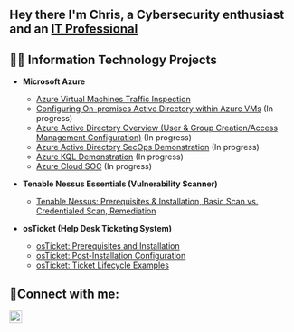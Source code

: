  
<h2>Hey there I'm Chris, a Cybersecurity enthusiast and an <a href="https://www.linkedin.com/in/chriswhernandez/">IT Professional</a></h2>

<h2>👨‍💻 Information Technology Projects</h2>
  
- <b>Microsoft Azure</b>
  - [Azure Virtual Machines Traffic Inspection](https://github.com/chriswhernandez/Azure-Networks-and-Protocols)
  - [Configuring On-premises Active Directory within Azure VMs](https://github.com/chriswhernandez/Active-Directory-Configuration) (In progress)
  - [Azure Active Directory Overview (User & Group Creation/Access Management Configuration)](https://github.com/chriswhernandez/Azure-AD-Overview) (In progress)
  - [Azure Active Directory SecOps Demonstration](https://github.com/chriswhernandez/Azure-Sec-Ops) (In progress)
  - [Azure KQL Demonstration](https://github.com/chriswhernandez/Azure-KQL-Demo) (In progress)
  - [Azure Cloud SOC](https://github.com/chriswhernandez/Azure-Cloud-SOC) (In progress)

- <b>Tenable Nessus Essentials (Vulnerability Scanner)</b>
  - [Tenable Nessus: Prerequisites & Installation, Basic Scan vs. Credentialed Scan, Remediation](https://github.com/chriswhernandez/tenable-nessus-essentials)

- <b>osTicket (Help Desk Ticketing System)</b>
  - [osTicket: Prerequisites and Installation](https://github.com/chriswhernandez/osTicket-Installation)
  - [osTicket: Post-Installation Configuration](https://github.com/chriswhernandez/osTicket-Configuration)
  - [osTicket: Ticket Lifecycle Examples](https://github.com/chriswhernandez/osTicket-Ticket-Lifecycle-Examples)

<h2>🤳Connect with me:</h2>

[<img align="left" alt="Chris | LinkedIn" width="22px" src="https://cdn.jsdelivr.net/npm/simple-icons@v3/icons/linkedin.svg" />][linkedin]

[linkedin]: https://www.linkedin.com/in/chriswhernandez/

<!--

**chriswhernandez/chriswhernandez** is a ✨ _special_ ✨ repository because its `README.md` (this file) appears on your GitHub profile.

Here are some ideas to get you started:

- 🔭 I’m currently working on ...
- 🌱 I’m currently learning ...
- 👯 I’m looking to collaborate on ...
- 🤔 I’m looking for help with ...
- 💬 Ask me about ...
- 📫 How to reach me: ...
- 😄 Pronouns: ...
- ⚡ Fun fact: ...
-->
